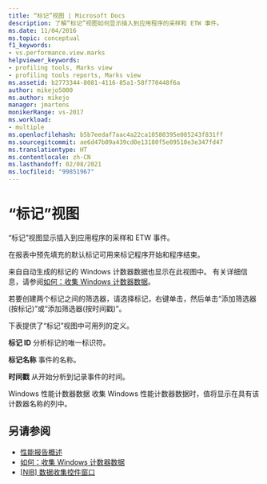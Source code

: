 ```yaml
---
title: “标记”视图 | Microsoft Docs
description: 了解“标记”视图如何显示插入到应用程序的采样和 ETW 事件。
ms.date: 11/04/2016
ms.topic: conceptual
f1_keywords:
- vs.performance.view.marks
helpviewer_keywords:
- profiling tools, Marks view
- profiling tools reports, Marks view
ms.assetid: b2773344-8081-4116-85a1-58f770448f6a
author: mikejo5000
ms.author: mikejo
manager: jmartens
monikerRange: vs-2017
ms.workload:
- multiple
ms.openlocfilehash: b5b7eedaf7aac4a22ca10580395e085243f831ff
ms.sourcegitcommit: ae6d47b09a439cd0e13180f5e89510e3e347fd47
ms.translationtype: HT
ms.contentlocale: zh-CN
ms.lasthandoff: 02/08/2021
ms.locfileid: "99851967"
---
```

# <a name="marks-view"></a>“标记”视图
“标记”视图显示插入到应用程序的采样和 ETW 事件。

 在报表中预先填充的默认标记可用来标记程序开始和程序结束。

 来自自动生成的标记的 Windows 计数器数据也显示在此视图中。 有关详细信息，请参阅[如何：收集 Windows 计数器数据](../profiling/how-to-collect-windows-counter-data.md)。

 若要创建两个标记之间的筛选器，请选择标记，右键单击，然后单击“添加筛选器(按标记)”或“添加筛选器(按时间戳)”。

 下表提供了“标记”视图中可用列的定义。

 **标记 ID** 分析标记的唯一标识符。

 **标记名称** 事件的名称。

 **时间戳** 从开始分析到记录事件的时间。

 Windows 性能计数器数据 收集 Windows 性能计数器数据时，值将显示在具有该计数器名称的列中。

## <a name="see-also"></a>另请参阅
- [性能报告概述](../profiling/performance-report-overview.md)
- [如何：收集 Windows 计数器数据](../profiling/how-to-collect-windows-counter-data.md)
- [[NIB] 数据收集控件窗口](/previous-versions/bb385767(v=vs.110))